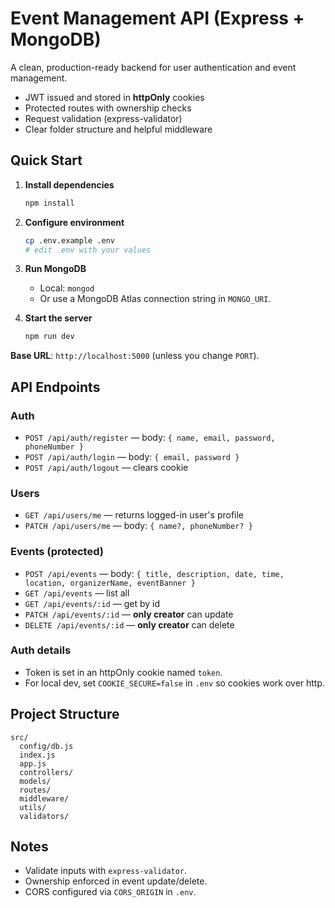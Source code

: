 # Event Management API (Express + MongoDB)

A clean, production-ready backend for user authentication and event management.
- JWT issued and stored in **httpOnly** cookies
- Protected routes with ownership checks
- Request validation (express-validator)
- Clear folder structure and helpful middleware

## Quick Start

1. **Install dependencies**
   ```bash
   npm install
   ```

2. **Configure environment**
   ```bash
   cp .env.example .env
   # edit .env with your values
   ```

3. **Run MongoDB**
   - Local: `mongod`
   - Or use a MongoDB Atlas connection string in `MONGO_URI`.

4. **Start the server**
   ```bash
   npm run dev
   ```

**Base URL**: `http://localhost:5000` (unless you change `PORT`).

## API Endpoints

### Auth
- `POST /api/auth/register` — body: `{ name, email, password, phoneNumber }`
- `POST /api/auth/login` — body: `{ email, password }`
- `POST /api/auth/logout` — clears cookie

### Users
- `GET /api/users/me` — returns logged-in user's profile
- `PATCH /api/users/me` — body: `{ name?, phoneNumber? }`

### Events (protected)
- `POST /api/events` — body: `{ title, description, date, time, location, organizerName, eventBanner }`
- `GET /api/events` — list all
- `GET /api/events/:id` — get by id
- `PATCH /api/events/:id` — **only creator** can update
- `DELETE /api/events/:id` — **only creator** can delete

### Auth details
- Token is set in an httpOnly cookie named `token`.
- For local dev, set `COOKIE_SECURE=false` in `.env` so cookies work over http.

## Project Structure
```text
src/
  config/db.js
  index.js
  app.js
  controllers/
  models/
  routes/
  middleware/
  utils/
  validators/
```

## Notes
- Validate inputs with `express-validator`.
- Ownership enforced in event update/delete.
- CORS configured via `CORS_ORIGIN` in `.env`.

